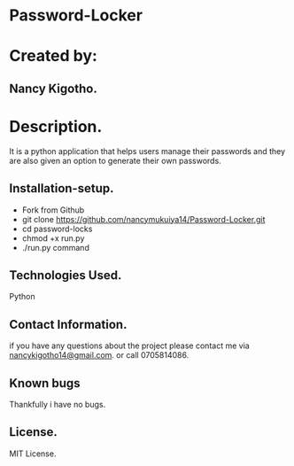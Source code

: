 # Password-Locker
# Created by:
## Nancy Kigotho.
# Description.
 It is a python application that helps users manage their passwords and they are also given an option to generate their own passwords.
## Installation-setup.
* Fork from Github
* git clone https://github.com/nancymukuiya14/Password-Locker.git
* cd password-locks
* chmod +x run.py
* ./run.py command
## Technologies Used.
Python
## Contact Information.
 if you have any questions about the project please contact me via nancykigotho14@gmail.com.
or call 0705814086.

## Known bugs
Thankfully i have no bugs.
## License.
MIT License.
